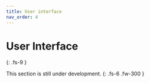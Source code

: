 ```yaml
---
title: User interface
nav_order: 4
---
```


# User Interface
{: .fs-9 }

This section is still under development.
{: .fs-6 .fw-300 }
